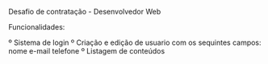Desafio de contratação - Desenvolvedor Web

Funcionalidades:

º Sistema de login
º Criação e edição de usuario com os sequintes campos:
nome
e-mail
telefone
º Listagem de conteúdos
